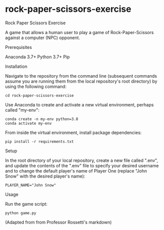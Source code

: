 # rock-paper-scissors-exercise

Rock Paper Scissors Exercise

A game that allows a human user to play a game of Rock-Paper-Scissors against a computer (NPC) opponent.

Prerequisites

Anaconda 3.7+
Python 3.7+
Pip

Installation

Navigate to the repository from the command line (subsequent commands assume you are running them from the local repository's root directory) by using the following command:

    cd rock-paper-scissors-exercise

Use Anaconda to create and activate a new virtual environment, perhaps called "my-env":

    conda create -n my-env python=3.8
    conda activate my-env

From inside the virtual environment, install package dependencies:

    pip install -r requirements.txt

Setup

In the root directory of your local repository, create a new file called ".env", and update the contents of the ".env" file to specify your desired username and to change the default player's name of Player One (replace "John Snow" with the desired player's name):

    PLAYER_NAME="John Snow"

Usage

Run the game script:

    python game.py

(Adapted from from Professor Rossetti's markdown)